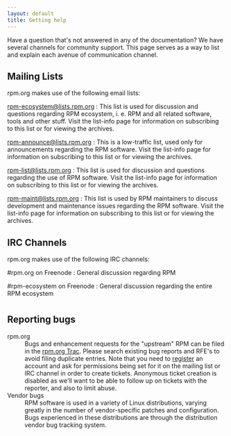 ```yaml
---
layout: default
title: Getting help
---
```

Have a question that's not answered in any of the documentation? We have several channels for community support. This page serves as a way to list and explain each avenue of communication channel.

## Mailing Lists
rpm.org makes use of the following email lists:

rpm-ecosystem@lists.rpm.org
: This list is used for discussion and questions regarding RPM ecosystem, i. e. RPM and all related software, tools and other stuff. Visit the list-info page for information on subscribing to this list or for viewing the archives.

rpm-announce@lists.rpm.org
: This is a low-traffic list, used only for announcements regarding the RPM software. Visit the list-info page for information on subscribing to this list or for viewing the archives.

rpm-list@lists.rpm.org
: This list is used for discussion and questions regarding the use of RPM software. Visit the list-info page for information on subscribing to this list or for viewing the archives.

rpm-maint@lists.rpm.org
: This list is used by RPM maintainers to discuss development and maintenance issues regarding the RPM software. Visit the list-info page for information on subscribing to this list or for viewing the archives.


## IRC Channels
rpm.org makes use of the following IRC channels:

\#rpm.org on Freenode
: General discussion regarding RPM

\#rpm-ecosystem on Freenode
: General discussion regarding the entire RPM ecosystem

#

## Reporting bugs
<dl>
<dt>rpm.org</dt>
<dd>Bugs and enhancement requests for the "upstream" RPM can be filed in the <a href="http://rpm.org/newticket">rpm.org Trac</a>. Please search existing bug reports and RFE's to avoid filing duplicate entries. Note that you need to <a href="http://rpm.org/register">register</a> an account and ask for permissions being set for it on the mailing list or IRC channel in order to create tickets. Anonymous ticket creation is disabled as we'll want to be able to follow up on tickets with the reporter, and also to limit abuse.</dd>
<dt>Vendor bugs</dt>
<dd>RPM software is used in a variety of Linux distributions, varying greatly in the number of vendor-specific patches and configuration. Bugs experienced in these distributions are through the distribution vendor bug tracking system.</dd>
</dl>
